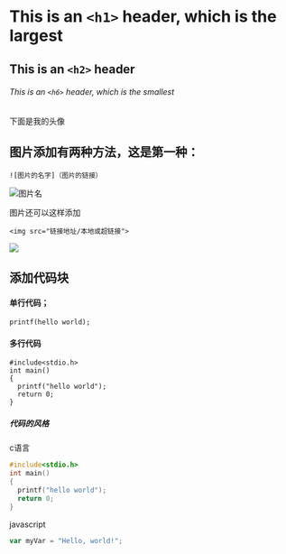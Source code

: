 # This is an `<h1>` header, which is the largest

## This is an `<h2>` header

###### This is an `<h6>` header, which is the smallest


下面是我的头像

## 图片添加有两种方法，这是第一种：

`![图片的名字]（图片的链接）`

![图片名](https://avatars.githubusercontent.com/u/211213103?v=4)

图片还可以这样添加

`<img src="链接地址/本地或超链接">`

<img src="https://avatars.githubusercontent.com/u/211213103?v=4">



## 添加代码块

#### 单行代码；
`printf(hello world);`

#### 多行代码

```
#include<stdio.h>
int main()
{
  printf("hello world");
  return 0;
}
```
##### 代码的风格
c语言
```C
#include<stdio.h>
int main()
{
  printf("hello world");
  return 0;
}
```
javascript
``` javascript
var myVar = "Hello, world!";
```
